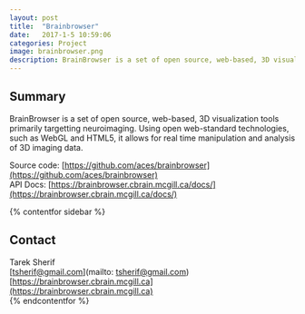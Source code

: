 ```yaml
---
layout: post
title:  "Brainbrowser"
date:   2017-1-5 10:59:06
categories: Project
image: brainbrowser.png
description: BrainBrowser is a set of open source, web-based, 3D visualization tools primarily targetting neuroimaging.
---
```

## Summary
BrainBrowser is a set of open source, web-based, 3D visualization tools primarily targetting neuroimaging. Using open web-standard technologies, such as WebGL and HTML5, it allows for real time manipulation and analysis of 3D imaging data.

Source code: [https://github.com/aces/brainbrowser](https://github.com/aces/brainbrowser)  
API Docs: [https://brainbrowser.cbrain.mcgill.ca/docs/](https://brainbrowser.cbrain.mcgill.ca/docs/)  

{% contentfor sidebar %}
## Contact  
Tarek Sherif  
[tsherif@gmail.com](mailto: tsherif@gmail.com)  
[https://brainbrowser.cbrain.mcgill.ca](https://brainbrowser.cbrain.mcgill.ca)  
{% endcontentfor %}
